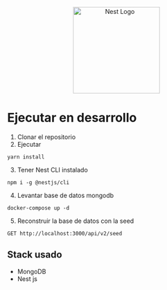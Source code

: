 <p align="center">
  <a href="http://nestjs.com/" target="blank"><img src="https://nestjs.com/img/logo-small.svg" width="200" alt="Nest Logo" /></a>
</p>

# Ejecutar en desarrollo

1. Clonar el repositorio
2. Ejecutar
```
yarn install
```
3. Tener Nest CLI instalado
```
npm i -g @nestjs/cli
```
4. Levantar base de datos mongodb
```
docker-compose up -d
```

5. Reconstruir la base de datos con la seed

```
GET http://localhost:3000/api/v2/seed
```

## Stack usado
* MongoDB
* Nest js
